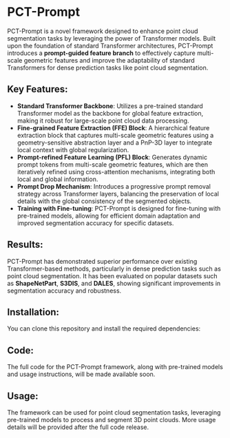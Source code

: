 # PCT-Prompt

PCT-Prompt is a novel framework designed to enhance point cloud segmentation tasks by leveraging the power of Transformer models. Built upon the foundation of standard Transformer architectures, PCT-Prompt introduces a **prompt-guided feature branch** to effectively capture multi-scale geometric features and improve the adaptability of standard Transformers for dense prediction tasks like point cloud segmentation.

## Key Features:
- **Standard Transformer Backbone**: Utilizes a pre-trained standard Transformer model as the backbone for global feature extraction, making it robust for large-scale point cloud data processing.
- **Fine-grained Feature Extraction (FFE) Block**: A hierarchical feature extraction block that captures multi-scale geometric features using a geometry-sensitive abstraction layer and a PnP-3D layer to integrate local context with global regularization.
- **Prompt-refined Feature Learning (PFL) Block**: Generates dynamic prompt tokens from multi-scale geometric features, which are then iteratively refined using cross-attention mechanisms, integrating both local and global information.
- **Prompt Drop Mechanism**: Introduces a progressive prompt removal strategy across Transformer layers, balancing the preservation of local details with the global consistency of the segmented objects.
- **Training with Fine-tuning**: PCT-Prompt is designed for fine-tuning with pre-trained models, allowing for efficient domain adaptation and improved segmentation accuracy for specific datasets.

## Results:
PCT-Prompt has demonstrated superior performance over existing Transformer-based methods, particularly in dense prediction tasks such as point cloud segmentation. It has been evaluated on popular datasets such as **ShapeNetPart**, **S3DIS**, and **DALES**, showing significant improvements in segmentation accuracy and robustness.

## Installation:
You can clone this repository and install the required dependencies:

## Code:
The full code for the PCT-Prompt framework, along with pre-trained models and usage instructions, will be made available soon.

## Usage:
The framework can be used for point cloud segmentation tasks, leveraging pre-trained models to process and segment 3D point clouds. More usage details will be provided after the full code release.

